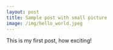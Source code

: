 ```yaml
---
layout: post
title: Sample post with small picture
image: /img/hello_world.jpeg
---
```


This is my first post, how exciting!

